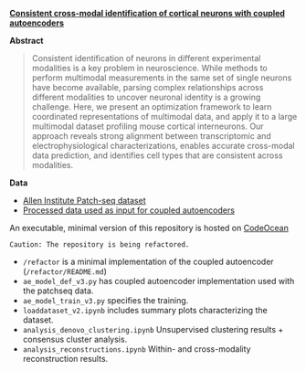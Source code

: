 **[Consistent cross-modal identification of cortical neurons with coupled autoencoders](https://www.biorxiv.org/content/10.1101/2020.06.30.181065v2)**

**Abstract**
>Consistent identification of neurons in different experimental modalities is a key problem in neuroscience. While methods to perform multimodal measurements in the same set of single neurons have become available, parsing complex relationships across different modalities to uncover neuronal identity is a growing challenge. Here, we present an optimization framework to learn coordinated representations of multimodal data, and apply it to a large multimodal dataset profiling mouse cortical interneurons. Our approach reveals strong alignment between transcriptomic and electrophysiological characterizations, enables accurate cross-modal data prediction, and identifies cell types that are consistent across modalities.

**Data**
 - [Allen Institute Patch-seq dataset](https://portal.brain-map.org/explore/classes/multimodal-characterization)
 - [Processed data used as input for coupled autoencoders](https://www.dropbox.com/s/nmhd3wzw4re9ve7/PS_v5_beta_0-4_pc_scaled_ipxf_eqTE.mat?dl=0)

An executable, minimal version of this repository is hosted on [CodeOcean](https://codeocean.com/capsule/6320801/tree/v1)

`Caution: The repository is being refactored.`

 - `/refactor` is a minimal implementation of the coupled autoencoder (`/refactor/README.md`)
 - `ae_model_def_v3.py` has coupled autoencoder implementation used with the patchseq data.
 - `ae_model_train_v3.py` specifies the training.
 - `loaddataset_v2.ipynb` includes summary plots characterizing the dataset.
 - `analysis_denovo_clustering.ipynb` Unsupervised clustering results + consensus cluster analysis.
 - `analysis_reconstructions.ipynb` Within- and cross-modality reconstruction results.